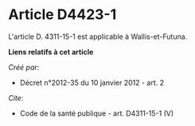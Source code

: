 # Article D4423-1

L'article D. 4311-15-1 est applicable à Wallis-et-Futuna.

**Liens relatifs à cet article**

_Créé par_:

  - Décret n°2012-35 du 10 janvier 2012 - art. 2

_Cite_:

  - Code de la santé publique - art. D4311-15-1 (V)
